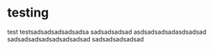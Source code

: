 # testing
test
testsadsadsadsadsadsa
sadsadsadsad
asdsadsadsadasdsadsad
sadsadsadsadsadsadsadsad
sadsadsadsadsad
